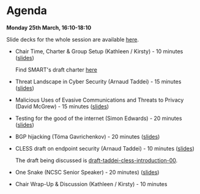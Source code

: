 # Agenda


**Monday 25th March, 16:10-18:10**

Slide decks for the whole session are available [here](https://datatracker.ietf.org/meeting/104/session/smart).

* Chair Time, Charter & Group Setup (Kathleen / Kirsty) - 10 minutes ([slides](https://datatracker.ietf.org/doc/slides-104-smart-smart-chair-slides/00/))

  Find SMART's draft charter [here](https://github.com/smart-rg/drafts/blob/master/draft-charter.md)
  
* Threat Landscape in Cyber Security (Arnaud Taddei) - 15 minutes ([slides](https://datatracker.ietf.org/doc/slides-104-smart-threat-landscape-slides/))
* Malicious Uses of Evasive Communications and Threats to Privacy (David McGrew) - 15 minutes ([slides](https://datatracker.ietf.org/doc/slides-104-smart-malicious-uses-of-evasive-communications-and-threats-to-privacy/))
* Testing for the good of the internet (Simon Edwards) - 20 minutes ([slides](https://datatracker.ietf.org/doc/slides-104-smart-testing-for-the-good-of-the-internet-se/01/))
* BGP hijacking	(Töma Gavrichenkov) - 20 minutes ([slides](https://datatracker.ietf.org/doc/slides-104-smart-bgp-hijacking/))
* CLESS draft on endpoint security (Arnaud Taddei) - 10 minutes ([slides](https://datatracker.ietf.org/meeting/104/materials/slides-104-smart-slides-for-cless-draft-taddei-smart-cless-introduction-00))

  The draft being discussed is [draft-taddei-cless-introduction-00](https://datatracker.ietf.org/doc/draft-taddei-smart-cless-introduction).
* One Snake (NCSC Senior Speaker) - 20 minutes) ([slides](https://datatracker.ietf.org/doc/slides-104-smart-one-snake-slides/))

* Chair Wrap-Up & Discussion (Kathleen / Kirsty) - 10 minutes

